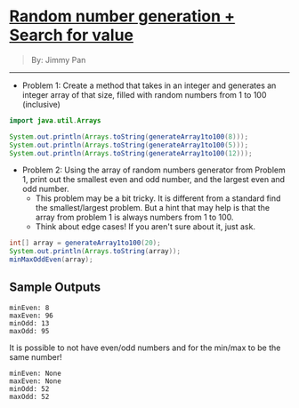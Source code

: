 # [Random number generation + Search for value](../)

> By: Jimmy Pan

<hr>

- Problem 1: Create a method that takes in an integer and generates an integer array of that size, filled with random numbers from 1 to 100 (inclusive)

```java
import java.util.Arrays
```
```java
System.out.println(Arrays.toString(generateArray1to100(8)));
System.out.println(Arrays.toString(generateArray1to100(5)));
System.out.println(Arrays.toString(generateArray1to100(12)));
```
- Problem 2: Using the array of random numbers generator from Problem 1, print out the smallest even and odd number, and the largest even and odd number.
    - This problem may be a bit tricky. It is different from a standard find the smallest/largest problem. But a hint that may help is that the array from problem 1 is always numbers from 1 to 100.
    - Think about edge cases! If you aren't sure about it, just ask.

```java
int[] array = generateArray1to100(20);
System.out.println(Arrays.toString(array));
minMaxOddEven(array);
```

## Sample Outputs
```
minEven: 8
maxEven: 96
minOdd: 13
maxOdd: 95
```

It is possible to not have even/odd numbers and for the min/max to be the same number!
```
minEven: None
maxEven: None
minOdd: 52
maxOdd: 52
```